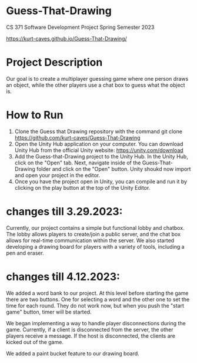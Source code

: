 # Guess-That-Drawing
CS 371 Software Development Project Spring Semester 2023

https://kurt-caves.github.io/Guess-That-Drawing/

# Project Description
Our goal is to create a multiplayer guessing game where one person draws an object, while the other players use a chat box to guess what the object is.

# How to Run
1) Clone the Guess that Drawing repository with the command git clone https://github.com/kurt-caves/Guess-That-Drawing
2) Open the Unity Hub application on your computer. You can download Unity Hub from the official Unity website: 
https://unity.com/download
3) Add the Guess-that-Drawing project to the Unity Hub. In the Unity Hub, click on the "Open" tab. Next, navigate inside of the Guess-That-Drawing folder and click on the "Open" button. Unity shoukd now import and open your project in the editor. 
4) Once you have the project open in Unity, you can compile and run it by clicking on the play button at the top of the Unity Editor.

# changes till 3.29.2023:
Currently, our project contains a simple but functional lobby and chatbox. The lobby allows players to create/join a public server, and the chat box allows for real-time communication within the server. We also started developing a drawing board for players with a variety of tools, including a pen and eraser.

# changes till 4.12.2023:
We added a word bank to our project. At this level before starting the game there are two buttons. One for selecting a word and the other one to set the time for each round. They do not work now, but when you push the "start game" button, timer will be started.

We began implementing a way to handle player disconnections during the game. Currently, if a client is disconnected from the server, the other players receive a message. If the host is disconnected, the clients are kicked out of the game.

We added a paint bucket feature to our drawing board.
